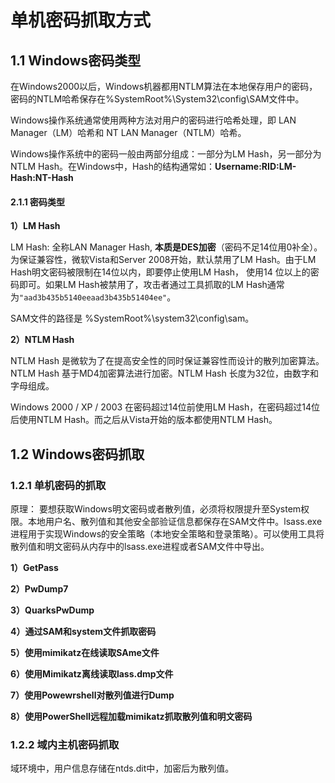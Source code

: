 # 单机密码抓取方式

## 1.1 Windows密码类型

在Windows2000以后，Windows机器都用NTLM算法在本地保存用户的密码，密码的NTLM哈希保存在%SystemRoot%\System32\config\SAM文件中。

Windows操作系统通常使用两种方法对用户的密码进行哈希处理，即 LAN Manager（LM）哈希和 NT LAN Manager（NTLM）哈希。

Windows操作系统中的密码一般由两部分组成：一部分为LM Hash，另一部分为NTLM Hash。在Windows中，Hash的结构通常如：**Username:RID:LM-Hash:NT-Hash**

#### 2.1.1 密码类型

**1）LM Hash**

LM Hash: 全称LAN Manager Hash, **本质是DES加密**（密码不足14位用0补全）。为保证兼容性，微软Vista和Server 2008开始，默认禁用了LM Hash。由于LM Hash明文密码被限制在14位以内，即要停止使用LM Hash， 使用14 位以上的密码即可。如果LM Hash被禁用了，攻击者通过工具抓取的LM Hash通常为`"aad3b435b5140eeaad3b435b51404ee"`。

SAM文件的路径是 %SystemRoot%\system32\config\sam。



**2）NTLM Hash**

NTLM Hash 是微软为了在提高安全性的同时保证兼容性而设计的散列加密算法。NTLM Hash 基于MD4加密算法进行加密。NTLM Hash 长度为32位，由数字和字母组成。

Windows 2000 / XP / 2003 在密码超过14位前使用LM Hash，在密码超过14位后使用NTLM Hash。而之后从Vista开始的版本都使用NTLM Hash。

## 1.2 Windows密码抓取



### 1.2.1 单机密码的抓取

原理： 要想获取Windows明文密码或者散列值，必须将权限提升至System权限。本地用户名、散列值和其他安全部验证信息都保存在SAM文件中。lsass.exe进程用于实现Windows的安全策略（本地安全策略和登录策略）。可以使用工具将散列值和明文密码从内存中的lsass.exe进程或者SAM文件中导出。

**1）GetPass**

**2）PwDump7**

**3）QuarksPwDump**

**4）通过SAM和system文件抓取密码**

**5）使用mimikatz在线读取SAme文件**

**6）使用Mimikatz离线读取lass.dmp文件**

**7）使用Powewrshell对散列值进行Dump**

**8）使用PowerShell远程加载mimikatz抓取散列值和明文密码**



### 1.2.2 域内主机密码抓取

域环境中，用户信息存储在ntds.dit中，加密后为散列值。
